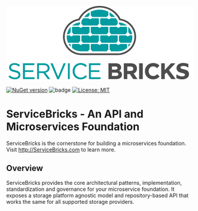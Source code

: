 ![ServiceBricks Logo](https://github.com/holomodular/ServiceBricks/blob/main/Logo.png)  

[![NuGet version](https://badge.fury.io/nu/ServiceBricks.svg)](https://badge.fury.io/nu/ServiceBricks)
![badge](https://img.shields.io/endpoint?url=https://gist.githubusercontent.com/holomodular-support/bdb5c7c570a7a88ffb3efb3505273e34/raw/servicebricks-codecoverage.json)
[![License: MIT](https://img.shields.io/badge/License-MIT-blue.svg)](https://opensource.org/licenses/MIT)

# ServiceBricks - An API and Microservices Foundation

ServiceBricks is the cornerstone for building a microservices foundation.
Visit http://ServiceBricks.com to learn more.

## Overview

ServiceBricks provides the core architectural patterns, implementation, standardization and governance for your microservice foundation.
It exposes a storage platform agnostic model and repository-based API that works the same for all supported storage providers.

